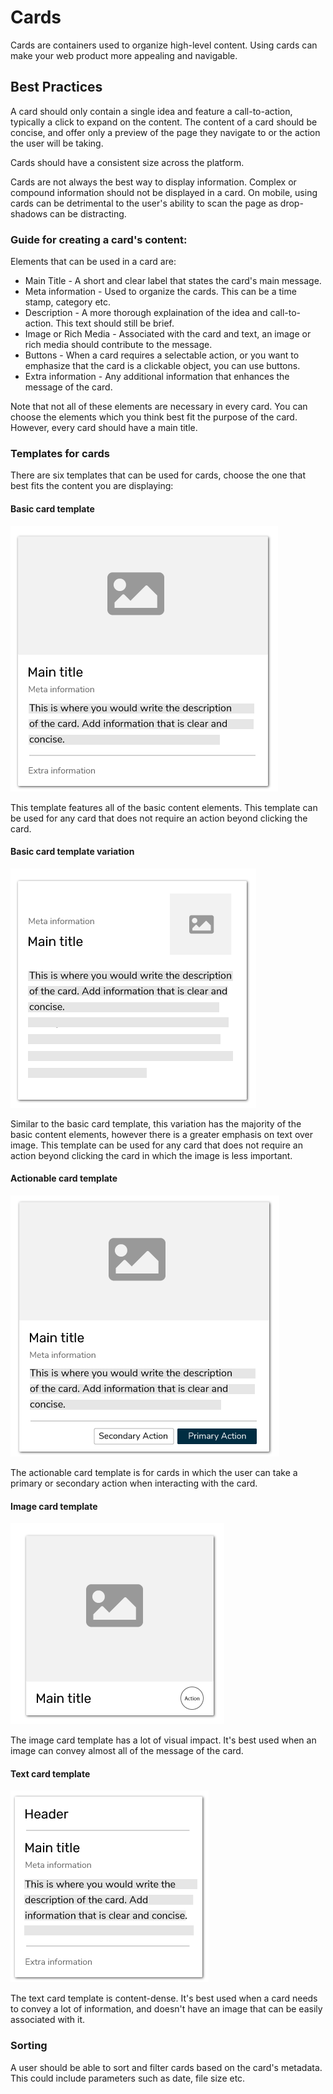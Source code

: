 # Cards

Cards are containers used to organize high-level content. Using cards can make your web product more appealing and navigable.

## Best Practices

A card should only contain a single idea and feature a call-to-action, typically a click to expand on the content. The content of a card should be concise, and offer only a preview of the page they navigate to or the action the user will be taking.

Cards should have a consistent size across the platform.

Cards are not always the best way to display information. Complex or compound information should not be displayed in a card. On mobile, using cards can be detrimental to the user's ability to scan the page as drop-shadows can be distracting.

### **Guide for creating a card's content:**

Elements that can be used in a card are:

* Main Title - A short and clear label that states the card's main message.
* Meta information - Used to organize the cards. This can be a time stamp, category etc.
* Description - A more thorough explaination of the idea and call-to-action. This text should still be brief. 
* Image or Rich Media - Associated with the card and text, an image or rich media should contribute to the message.
* Buttons - When a card requires a selectable action, or you want to emphasize that the card is a clickable object, you can use buttons.
* Extra information - Any additional information that enhances the message of the card.

Note that not all of these elements are necessary in every card. You can choose the elements which you think best fit the purpose of the card. However, every card should have a main title.

### Templates for cards

There are six templates that can be used for cards, choose the one that best fits the content you are displaying:

#### Basic card template

![](/assets/Cards.png)

This template features all of the basic content elements. This template can be used for any card that does not require an action beyond clicking the card.

#### Basic card template variation

![](/assets/import.png)

Similar to the basic card template, this variation has the majority of the basic content elements, however there is a greater emphasis on text over image. This template can be used for any card that does not require an action beyond clicking the card in which the image is less important.

#### Actionable card template

![](/assets/Cards1.png)

The actionable card template is for cards in which the user can take a primary or secondary action when interacting with the card.

#### Image card template

![](/assets/Cards2.png)

The image card template has a lot of visual impact. It's best used when an image can convey almost all of the message of the card.

#### Text card template

![](/assets/Cards4.png)

The text card template is content-dense. It's best used when a card needs to convey a lot of information, and doesn't have an image that can be easily associated with it.

### Sorting

A user should be able to sort and filter cards based on the card's metadata. This could include parameters such as date, file size etc.

